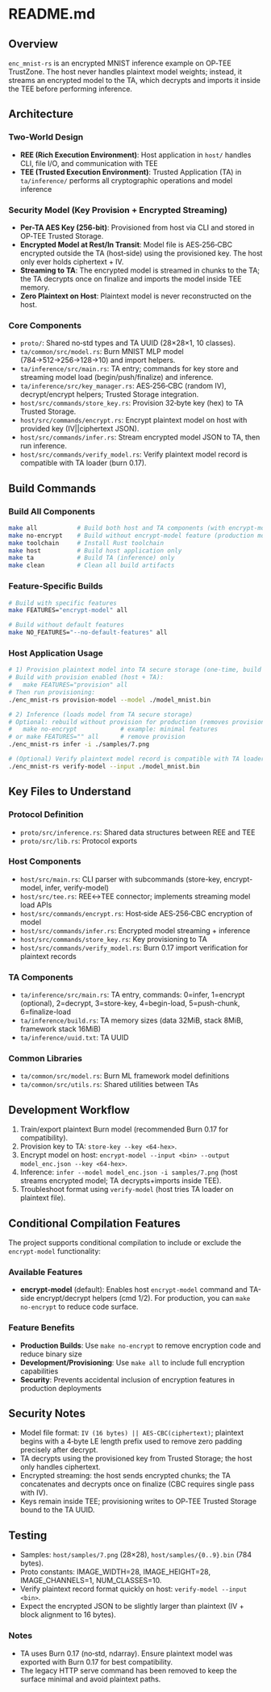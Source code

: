 # README.md

## Overview

`enc_mnist-rs` is an encrypted MNIST inference example on OP‑TEE TrustZone. The host never handles plaintext model weights; instead, it streams an encrypted model to the TA, which decrypts and imports it inside the TEE before performing inference.

## Architecture

### Two-World Design
- **REE (Rich Execution Environment)**: Host application in `host/` handles CLI, file I/O, and communication with TEE
- **TEE (Trusted Execution Environment)**: Trusted Application (TA) in `ta/inference/` performs all cryptographic operations and model inference

### Security Model (Key Provision + Encrypted Streaming)
- **Per-TA AES Key (256‑bit)**: Provisioned from host via CLI and stored in OP‑TEE Trusted Storage.
- **Encrypted Model at Rest/In Transit**: Model file is AES‑256‑CBC encrypted outside the TA (host‑side) using the provisioned key. The host only ever holds ciphertext + IV.
- **Streaming to TA**: The encrypted model is streamed in chunks to the TA; the TA decrypts once on finalize and imports the model inside TEE memory.
- **Zero Plaintext on Host**: Plaintext model is never reconstructed on the host.

### Core Components
- `proto/`: Shared no‑std types and TA UUID (28×28×1, 10 classes).
- `ta/common/src/model.rs`: Burn MNIST MLP model (784→512→256→128→10) and import helpers.
- `ta/inference/src/main.rs`: TA entry; commands for key store and streaming model load (begin/push/finalize) and inference.
- `ta/inference/src/key_manager.rs`: AES‑256‑CBC (random IV), decrypt/encrypt helpers; Trusted Storage integration.
- `host/src/commands/store_key.rs`: Provision 32‑byte key (hex) to TA Trusted Storage.
- `host/src/commands/encrypt.rs`: Encrypt plaintext model on host with provided key (IV||ciphertext JSON).
- `host/src/commands/infer.rs`: Stream encrypted model JSON to TA, then run inference.
- `host/src/commands/verify_model.rs`: Verify plaintext model record is compatible with TA loader (burn 0.17).

## Build Commands

### Build All Components
```bash
make all           # Build both host and TA components (with encrypt-model feature)
make no-encrypt    # Build without encrypt-model feature (production mode)
make toolchain     # Install Rust toolchain
make host          # Build host application only
make ta            # Build TA (inference) only
make clean         # Clean all build artifacts
```

### Feature-Specific Builds
```bash
# Build with specific features
make FEATURES="encrypt-model" all

# Build without default features
make NO_FEATURES="--no-default-features" all
```

### Host Application Usage
```bash
# 1) Provision plaintext model into TA secure storage (one-time, build with provision feature)
# Build with provision enabled (host + TA):
#   make FEATURES="provision" all
# Then run provisioning:
./enc_mnist-rs provision-model --model ./model_mnist.bin

# 2) Inference (loads model from TA secure storage)
# Optional: rebuild without provision for production (removes provisioning endpoints)
#   make no-encrypt            # example: minimal features
# or make FEATURES="" all      # remove provision
./enc_mnist-rs infer -i ./samples/7.png

# (Optional) Verify plaintext model record is compatible with TA loader (burn 0.17)
./enc_mnist-rs verify-model --input ./model_mnist.bin
```

## Key Files to Understand

### Protocol Definition
- `proto/src/inference.rs`: Shared data structures between REE and TEE
- `proto/src/lib.rs`: Protocol exports

### Host Components
- `host/src/main.rs`: CLI parser with subcommands (store-key, encrypt-model, infer, verify-model)
- `host/src/tee.rs`: REE↔TEE connector; implements streaming model load APIs
- `host/src/commands/encrypt.rs`: Host‑side AES‑256‑CBC encryption of model
- `host/src/commands/infer.rs`: Encrypted model streaming + inference
- `host/src/commands/store_key.rs`: Key provisioning to TA
- `host/src/commands/verify_model.rs`: Burn 0.17 import verification for plaintext records

### TA Components
- `ta/inference/src/main.rs`: TA entry, commands: 0=infer, 1=encrypt (optional), 2=decrypt, 3=store-key, 4=begin-load, 5=push-chunk, 6=finalize-load
- `ta/inference/build.rs`: TA memory sizes (data 32MiB, stack 8MiB, framework stack 16MiB)
- `ta/inference/uuid.txt`: TA UUID

### Common Libraries
- `ta/common/src/model.rs`: Burn ML framework model definitions
- `ta/common/src/utils.rs`: Shared utilities between TAs

## Development Workflow

1. Train/export plaintext Burn model (recommended Burn 0.17 for compatibility).
2. Provision key to TA: `store-key --key <64-hex>`.
3. Encrypt model on host: `encrypt-model --input <bin> --output model_enc.json --key <64-hex>`.
4. Inference: `infer --model model_enc.json -i samples/7.png` (host streams encrypted model; TA decrypts+imports inside TEE).
5. Troubleshoot format using `verify-model` (host tries TA loader on plaintext file).

## Conditional Compilation Features

The project supports conditional compilation to include or exclude the `encrypt-model` functionality:

### Available Features
- **encrypt-model** (default): Enables host `encrypt-model` command and TA-side encrypt/decrypt helpers (cmd 1/2). For production, you can `make no-encrypt` to reduce code surface.

### Feature Benefits
- **Production Builds**: Use `make no-encrypt` to remove encryption code and reduce binary size
- **Development/Provisioning**: Use `make all` to include full encryption capabilities
- **Security**: Prevents accidental inclusion of encryption features in production deployments

## Security Notes

- Model file format: `IV (16 bytes) || AES‑CBC(ciphertext)`; plaintext begins with a 4‑byte LE length prefix used to remove zero padding precisely after decrypt.
- TA decrypts using the provisioned key from Trusted Storage; the host only handles ciphertext.
- Encrypted streaming: the host sends encrypted chunks; the TA concatenates and decrypts once on finalize (CBC requires single pass with IV).
- Keys remain inside TEE; provisioning writes to OP‑TEE Trusted Storage bound to the TA UUID.

## Testing

- Samples: `host/samples/7.png` (28×28), `host/samples/{0..9}.bin` (784 bytes).
- Proto constants: IMAGE_WIDTH=28, IMAGE_HEIGHT=28, IMAGE_CHANNELS=1, NUM_CLASSES=10.
- Verify plaintext record format quickly on host: `verify-model --input <bin>`.
- Expect the encrypted JSON to be slightly larger than plaintext (IV + block alignment to 16 bytes).

### Notes
- TA uses Burn 0.17 (no‑std, ndarray). Ensure plaintext model was exported with Burn 0.17 for best compatibility.
- The legacy HTTP serve command has been removed to keep the surface minimal and avoid plaintext paths.
